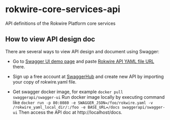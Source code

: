 # rokwire-core-services-api
API definitions of the Rokwire Platform core services

## How to view API design doc 
There are several ways to view API design and document using Swagger:

- Go to [Swagger UI demo page](https://petstore.swagger.io/) and paste [Rokwire API YAML file URL](https://raw.githubusercontent.com/rokwire/scci-core-services-api/develop/rokwire.yaml) there.

- Sign up a free account at [SwaggerHub](https://swagger.io/tools/swaggerhub/) and create new API by importing your copy of rokwire.yaml file.

- Get swagger docker image, for example 
```docker pull swaggerapi/swagger-ui``` 
Run docker image locally by executing command like 
```docker run -p 80:8080 -e SWAGGER_JSON=/foo/rokwire.yaml -v /rokwire_yaml_local_dir/:/foo -e BASE_URL=/docs swaggerapi/swagger-ui``` 
Then access the API doc at http://localhost/docs.  
